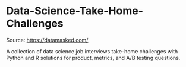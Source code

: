 # Data-Science-Take-Home-Challenges

Source: https://datamasked.com/

A collection of data science job interviews take-home challenges with Python and R solutions for product, metrics, and A/B testing questions. 
